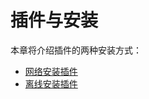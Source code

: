 # 插件与安装

本章将介绍插件的两种安装方式：

* [网络安装插件](../../../byzer-lang/zh-cn/extension/installation/online_install.md)
* [离线安装插件](../../../byzer-lang/zh-cn/extension/installation/offline_install.md)

